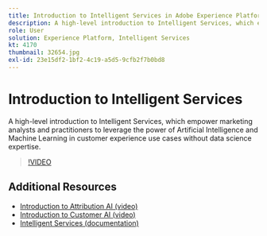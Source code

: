 ```yaml
---
title: Introduction to Intelligent Services in Adobe Experience Platform
description: A high-level introduction to Intelligent Services, which empower marketing analysts and practitioners to leverage the power of Artificial Intelligence and Machine Learning in customer experience use cases without data science expertise.
role: User
solution: Experience Platform, Intelligent Services
kt: 4170
thumbnail: 32654.jpg
exl-id: 23e15df2-1bf2-4c19-a5d5-9cfb2f7b0bd8
---
```

# Introduction to Intelligent Services

A high-level introduction to Intelligent Services, which empower marketing analysts and practitioners to leverage the power of Artificial Intelligence and Machine Learning in customer experience use cases without data science expertise.

>[!VIDEO](https://video.tv.adobe.com/v/32654?quality=12&learn=on)

## Additional Resources

* [Introduction to Attribution AI (video)](introduction-to-attribution-ai.md)
* [Introduction to Customer AI (video)](introduction-to-customer-ai.md)
* [Intelligent Services (documentation)](https://experienceleague.adobe.com/docs/experience-platform/intelligent-services/home.html)
